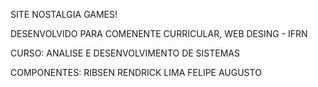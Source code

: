 SITE NOSTALGIA GAMES!

DESENVOLVIDO PARA COMENENTE CURRICULAR, WEB DESING - IFRN

CURSO: ANALISE E DESENVOLVIMENTO DE SISTEMAS


COMPONENTES: RIBSEN RENDRICK LIMA
             FELIPE AUGUSTO
